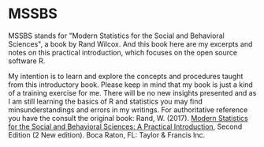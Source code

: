 # MSSBS

MSSBS stands for "Modern Statistics for the Social and Behavioral Sciences", a book by Rand Wilcox. And this book here are my excerpts and notes on this practical introduction, which focuses on the open source software R.

My intention is to learn and explore the concepts and procedures taught from this introductory book. Please keep in mind that my book is just a kind of a training exercise for me. There will be no new insights presented and as I am still learning the basics of R and statistics you may find minsunderstandings and errors in my writings. For authoritative reference you have the consult the original book: Rand, W. (2017). [Modern Statistics for the Social and Behavioral Sciences: A Practical Introduction](https://www.crcpress.com/Modern-Statistics-for-the-Social-and-Behavioral-Sciences-A-Practical-Introduction/Wilcox/p/book/9781498796781), Second Edition (2 New edition). Boca Raton, FL: Taylor & Francis Inc.
